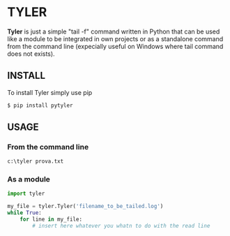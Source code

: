 # TYLER


**Tyler** is just a simple "tail -f" command written in Python that can be used like a module to be integrated in 
own projects or as a standalone command from the command line (expecially useful on Windows
where tail command does not exists).

## INSTALL

To install Tyler simply use pip

````Bash
$ pip install pytyler
````

## USAGE

### From the command line

````Bash
c:\tyler prova.txt
````

### As a module

````Python
import tyler

my_file = tyler.Tyler('filename_to_be_tailed.log')
while True:
    for line in my_file:
        # insert here whatever you whatn to do with the read line
````        